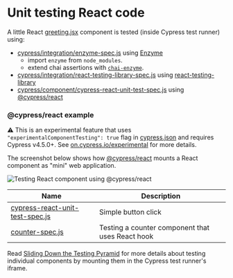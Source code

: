 # Unit testing React code

A little React [greeting.jsx](greeting.jsx) component is tested (inside Cypress test runner) using:

- [cypress/integration/enzyme-spec.js](cypress/integration/enzyme-spec.js) using [Enzyme](https://airbnb.io/enzyme/)
  * import `enzyme` from `node_modules`.
  * extend chai assertions with [`chai-enzyme`](https://github.com/producthunt/chai-enzyme).
- [cypress/integration/react-testing-library-spec.js](cypress/integration/react-testing-library-spec.js) using [react-testing-library](https://github.com/kentcdodds/react-testing-library)
- [cypress/component/cypress-react-unit-test-spec.js](cypress/component/cypress-react-unit-test-spec.js) using [@cypress/react](https://github.com/cypress-io/cypress/tree/master/npm/react)

### @cypress/react example

⚠️ This is an experimental feature that uses `"experimentalComponentTesting": true` flag in [cypress.json](cypress.json) and requires Cypress v4.5.0+. See [on.cypress.io/experimental](https://on.cypress.io/experimental) for more details.

The screenshot below shows how [@cypress/react](https://github.com/cypress-io/cypress/tree/master/npm/react) mounts a React component as "mini" web application.

![Testing React component using @cypress/react](images/button-click.png)

Name | Description
--- | ---
[cypress-react-unit-test-spec.js](cypress/component/cypress-react-unit-test-spec.js) | Simple button click
[counter-spec.js](cypress/component/counter-spec.js) | Testing a counter component that uses React hook

Read [Sliding Down the Testing Pyramid](https://www.cypress.io/blog/2018/04/02/sliding-down-the-testing-pyramid/) for more details about testing individual components by mounting them in the Cypress test runner's iframe.
